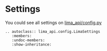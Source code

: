 # Settings

You could see all settings on 
[lima_api/config.py](https://github.com/paradigmadigital/lima-api/blob/main/src/lima_api/config.py)

```{eval-rst}
.. autoclass:: lima_api.config.LimaSettings
   :members:
   :undoc-members:
   :show-inheritance:
```
